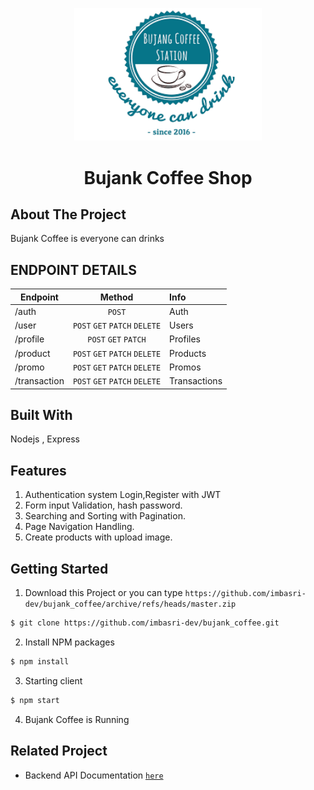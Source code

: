 <p align="center">
  <img src="public\images\bujank coffee.png" width=300 alt="logo-icon" />
  <h1 align='center'>Bujank Coffee Shop</h1>
</p>

## About The Project

Bujank Coffee is everyone can drinks

## ENDPOINT DETAILS

| Endpoint     |            Method             | Info         |
| ------------ | :---------------------------: | :----------- |
| /auth        |            `POST`             | Auth         |
| /user        | `POST` `GET` `PATCH` `DELETE` | Users        |
| /profile     |     `POST` `GET` `PATCH`      | Profiles     |
| /product     | `POST` `GET` `PATCH` `DELETE` | Products     |
| /promo       | `POST` `GET` `PATCH` `DELETE` | Promos       |
| /transaction | `POST` `GET` `PATCH` `DELETE` | Transactions |

## Built With

Nodejs , Express

## Features

1. Authentication system Login,Register with JWT
2. Form input Validation, hash password.
3. Searching and Sorting with Pagination.
4. Page Navigation Handling.
5. Create products with upload image.

## Getting Started

1. Download this Project or you can type
   `https://github.com/imbasri-dev/bujank_coffee/archive/refs/heads/master.zip`

```sh
$ git clone https://github.com/imbasri-dev/bujank_coffee.git
```

2. Install NPM packages

```sh
$ npm install
```

3. Starting client

```sh
$ npm start
```

4. Bujank Coffee is Running

## Related Project

-   Backend API Documentation [`here`](https://documenter.getpostman.com/view/23706970/2s847ESaNS)
